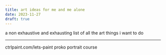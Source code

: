 ```yaml
---
title: art ideas for me and me alone
date: 2023-11-27
draft: true
---
```


a non exhaustive and exhausting list of all the art things i want to do

---

ctrlpaint.com/lets-paint
proko portrait course